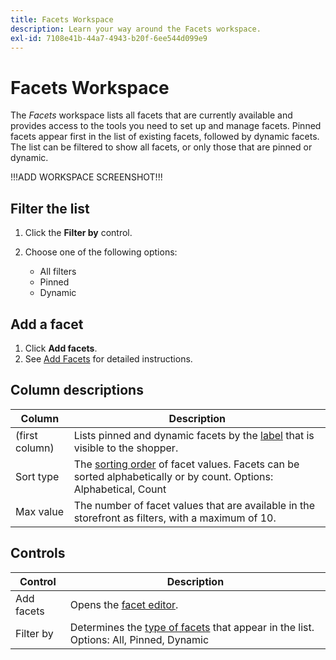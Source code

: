 ```yaml
---
title: Facets Workspace
description: Learn your way around the Facets workspace.
exl-id: 7108e41b-44a7-4943-b20f-6ee544d099e9
---
```

# Facets Workspace

The *Facets* workspace lists all facets that are currently available and provides access to the tools you need to set up and manage facets. Pinned facets appear first in the list of existing facets, followed by dynamic facets. The list can be filtered to show all facets, or only those that are pinned or dynamic.

!!!ADD WORKSPACE SCREENSHOT!!!

## Filter the list

1. Click the **Filter by** control.
1. Choose one of the following options:

   - All filters
   - Pinned
   - Dynamic

## Add a facet

1. Click **Add facets**. 
1. See [Add Facets](add.md) for detailed instructions.

## Column descriptions

| Column | Description |
|--- |--- |
| (first column) | Lists pinned and dynamic facets by the [label](type.md) that is visible to the shopper. |
| Sort type | The [sorting order](type.md) of facet values. Facets can be sorted alphabetically or by count. Options: Alphabetical, Count|
| Max value | The number of facet values that are available in the storefront as filters, with a maximum of 10. |

## Controls

| Control | Description |
|--- |--- |
| Add facets| Opens the [facet editor](add.md). |
| Filter by | Determines the [type of facets](type.md) that appear in the list. Options: All, Pinned, Dynamic |
